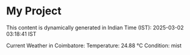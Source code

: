 # My Project

This content is dynamically generated in Indian Time (IST): 2025-03-02 03:18:41 IST


Current Weather in Coimbatore:
Temperature: 24.88 °C
Condition: mist
